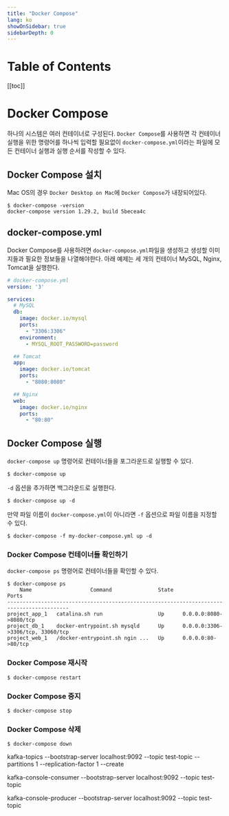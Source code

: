 ```yaml
---
title: "Docker Compose"
lang: ko
showOnSidebar: true
sidebarDepth: 0
---
```


# Table of Contents
[[toc]]

# Docker Compose
하나의 시스템은 여러 컨테이너로 구성된다. `Docker Compose`를 사용하면 각 컨테이너 실행을 위한 명령어를 하나씩 입력할 필요없이 `docker-compose.yml`이라는 파일에 모든 컨테이너 실행과 실행 순서를 작성할 수 있다.

## Docker Compose 설치
Mac OS의 경우 `Docker Desktop on Mac`에 `Docker Compose`가 내장되어있다.

``` shellsession
$ docker-compose -version
docker-compose version 1.29.2, build 5becea4c
```

## docker-compose.yml
Docker Compose를 사용하려면 `docker-compose.yml`파일을 생성하고 생성할 이미지들과 필요한 정보들을 나열해야한다. 아래 예제는 세 개의 컨테이너 MySQL, Nginx, Tomcat을 실행한다.

``` yml
# docker-compose.yml
version: '3'

services:
  # MySQL
  db:
    image: docker.io/mysql
    ports:
      - "3306:3306"
    environment:
      - MYSQL_ROOT_PASSWORD=password

  ## Tomcat
  app:
    image: docker.io/tomcat
    ports:
      - "8080:8080"

  ## Nginx
  web:
    image: docker.io/nginx
    ports:
      - "80:80"
```

## Docker Compose 실행
`docker-compose up` 명령어로 컨테이너들을 포그라운드로 실행할 수 있다.
``` shellsession
$ docker-compose up
```

`-d` 옵션을 추가하면 백그라운드로 실행한다.
``` shellsession
$ docker-compose up -d
```

만약 파일 이름이 `docker-compose.yml`이 아니라면 `-f` 옵션으로 파일 이름을 지정할 수 있다.
``` shellsession
$ docker-compose -f my-docker-compose.yml up -d
```

### Docker Compose 컨테이너들 확인하기
`docker-compose ps` 명령어로 컨테이너들을 확인할 수 있다. 
``` shellsession
$ docker-compose ps
    Name                   Command               State                 Ports              
------------------------------------------------------------------------------------------
project_app_1   catalina.sh run                  Up      0.0.0.0:8080->8080/tcp           
project_db_1    docker-entrypoint.sh mysqld      Up      0.0.0.0:3306->3306/tcp, 33060/tcp
project_web_1   /docker-entrypoint.sh ngin ...   Up      0.0.0.0:80->80/tcp  
```

### Docker Compose 재시작
``` shellsession
$ docker-compose restart
```

### Docker Compose 중지
``` shellsession
$ docker-compose stop
```

### Docker Compose 삭제
``` shellsession
$ docker-compose down
```

kafka-topics --bootstrap-server localhost:9092 --topic test-topic --partitions 1 --replication-factor 1 --create

kafka-console-consumer --bootstrap-server localhost:9092 --topic test-topic

kafka-console-producer --bootstrap-server localhost:9092 --topic test-topic